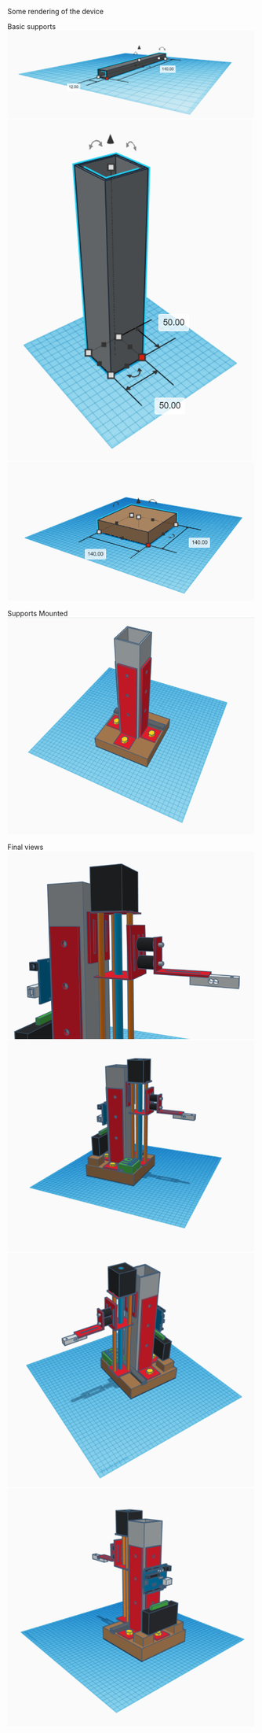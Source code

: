 Some rendering of the device

Basic supports
![Metal frame B](./metal_frame_B.png)
![Metal frame A](./metal_frame_A.png)
![Wood base](./wood_base.png)

Supports Mounted
![Base mounted](./base_mounted.png)

Final views
![Load cell Attach](./load_cell_details.png)
![Bogus Finger view 1](./bogus_finger_total_1.png)
![Bogus Finger view 2](./bogus_finger_total_2.png)
![Bogus Finger view 3](./bogus_finger_total_3.png)
